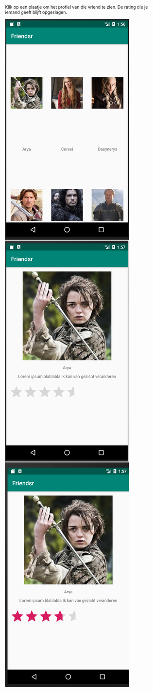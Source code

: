Klik op een plaatje om het profiel van die vriend te zien. 
De rating die je iemand geeft blijft opgeslagen.



![](doc/frn1.png)
![](doc/fren2.png)
![](doc/fren3.png)